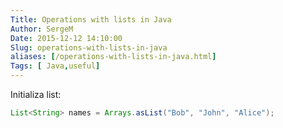 ```yaml
---
Title: Operations with lists in Java
Author: SergeM
Date: 2015-12-12 14:10:00
Slug: operations-with-lists-in-java
aliases: [/operations-with-lists-in-java.html]
Tags: [ Java,useful]
---
```




Initializa list:

```java
List<String> names = Arrays.asList("Bob", "John", "Alice");
```
